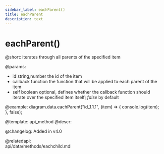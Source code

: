 ```yaml
---
sidebar_label: eachParent()
title: eachParent
description: text
---
```


# eachParent()

@short: iterates through all parents of the specified item
	
@params:
- id		string,number		the id of the item
- callback  function    the function that will be applied to each parent of the item
- self    boolean	optional, defines whether the callback function should iterate over the specified item itself; <i>false</i> by default


@example:
diagram.data.eachParent("id_1.1.1", (item) => {
    console.log(item);
}, false);


@template:	api_method
@descr:

@changelog:
Added in v4.0

@relatedapi:	
	api/data/methods/eachchild.md